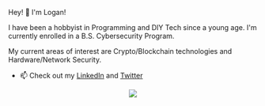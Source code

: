 
Hey! 👋 I'm Logan! 

I have been a hobbyist in Programming and DIY Tech since a young age. 
I'm currently enrolled in a B.S. Cybersecurity Program.

My current areas of interest are Crypto/Blockchain technologies and Hardware/Network Security. 

- 📫 Check out my [LinkedIn](https://www.linkedin.com/in/logan-miller-18889b222/) and [Twitter](https://twitter.com/wrr2216)

<p align="center">
  <a href="https://skillicons.dev">
    <img src="[https://skillicons.dev/icons?i=git,kubernetes,docker,c,vim](https://skillicons.dev/icons?i=js,html,css,php,cs,python,java,lua,arduino,css,discord,git,github,linux,mysql,powershell,raspberrypi,stackoverflow,visualstudio,vscode&perline=5)" />
  </a>
</p>
